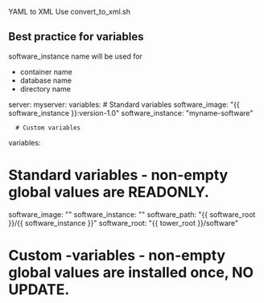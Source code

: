 YAML to XML
Use convert_to_xml.sh

Best practice for variables
---------------------------

software_instance name will be used for
- container name
- database name
- directory name

server:
  myserver:
    variables:
      # Standard variables
      software_image: "{{ software_instance }}:version-1.0"
      software_instance: "myname-software"

      # Custom variables

variables:
  # Standard variables - non-empty global values are READONLY.
  software_image: ""
  software_instance: ""
  software_path: "{{ software_root }}/{{ software_instance }}"
  software_root: "{{ tower_root }}/software"

  # Custom -variables - non-empty global values are installed once, NO UPDATE.
